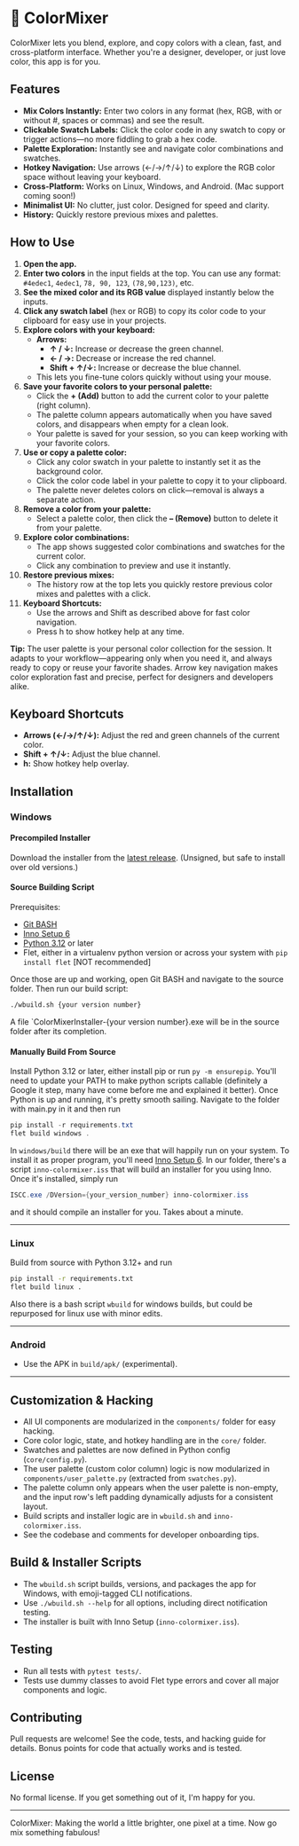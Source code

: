 # 🎨 ColorMixer

ColorMixer lets you blend, explore, and copy colors with a clean, fast, and cross-platform interface. Whether you're a designer, developer, or just love color, this app is for you.

## Features

- **Mix Colors Instantly:** Enter two colors in any format (hex, RGB, with or without #, spaces or commas) and see the result.
- **Clickable Swatch Labels:** Click the color code in any swatch to copy or trigger actions—no more fiddling to grab a hex code.
- **Palette Exploration:** Instantly see and navigate color combinations and swatches.
- **Hotkey Navigation:** Use arrows (←/→/↑/↓) to explore the RGB color space without leaving your keyboard.
- **Cross-Platform:** Works on Linux, Windows, and Android. (Mac support coming soon!)
- **Minimalist UI:** No clutter, just color. Designed for speed and clarity.
- **History:** Quickly restore previous mixes and palettes.

## How to Use

1. **Open the app.**
2. **Enter two colors** in the input fields at the top. You can use any format: `#4edec1`, `4edec1`, `78, 90, 123`, `(78,90,123)`, etc.
3. **See the mixed color and its RGB value** displayed instantly below the inputs.
4. **Click any swatch label** (hex or RGB) to copy its color code to your clipboard for easy use in your projects.
5. **Explore colors with your keyboard:**
   - **Arrows:**
     - **↑ / ↓:** Increase or decrease the green channel.
     - **← / →:** Decrease or increase the red channel.
     - **Shift + ↑/↓:** Increase or decrease the blue channel.
   - This lets you fine-tune colors quickly without using your mouse.
6. **Save your favorite colors to your personal palette:**
   - Click the **+ (Add)** button to add the current color to your palette (right column).
   - The palette column appears automatically when you have saved colors, and disappears when empty for a clean look.
   - Your palette is saved for your session, so you can keep working with your favorite colors.
7. **Use or copy a palette color:**
   - Click any color swatch in your palette to instantly set it as the background color.
   - Click the color code label in your palette to copy it to your clipboard.
   - The palette never deletes colors on click—removal is always a separate action.
8. **Remove a color from your palette:**
   - Select a palette color, then click the **– (Remove)** button to delete it from your palette.
9. **Explore color combinations:**
   - The app shows suggested color combinations and swatches for the current color.
   - Click any combination to preview and use it instantly.
10. **Restore previous mixes:**
    - The history row at the top lets you quickly restore previous color mixes and palettes with a click.
11. **Keyboard Shortcuts:**
    - Use the arrows and Shift as described above for fast color navigation.
    - Press h to show hotkey help at any time.

**Tip:** The user palette is your personal color collection for the session. It adapts to your workflow—appearing only when you need it, and always ready to copy or reuse your favorite shades. Arrow key navigation makes color exploration fast and precise, perfect for designers and developers alike.

## Keyboard Shortcuts

- **Arrows (←/→/↑/↓):** Adjust the red and green channels of the current color.
- **Shift + ↑/↓:** Adjust the blue channel.
- **h:** Show hotkey help overlay.

## Installation

### Windows

#### Precompiled Installer
Download the installer from the [latest release](https://github.com/kviking/colormixer/releases). (Unsigned, but safe to install over old versions.)

#### Source Building Script
Prerequisites:

- [Git BASH](https://git-scm.com/downloads)
- [Inno Setup 6](https://jrsoftware.org/isdl.php)
- [Python 3.12](https://www.python.org/downloads/) or later
- Flet, either in a virtualenv python version or across your system with `pip install flet` [NOT recommended]

Once those are up and working, open Git BASH and navigate to the source folder. Then run our build script:

```bash
./wbuild.sh {your version number}
```

A file `ColorMixerInstaller-{your version number}.exe will be in the source folder after its completion.

#### Manually Build From Source

Install Python 3.12 or later, either install pip or run `py -m ensurepip`. You'll need to update your PATH to make python scripts callable (definitely a Google it step, many have come before me and explained it better). Once Python is up and running, it's pretty smooth sailing. Navigate to the folder with main.py in it and then run

```powershell
pip install -r requirements.txt
flet build windows .
```

In `windows/build` there will be an exe that will happily run on your system. To install it as proper program, you'll need [Inno Setup 6](https://jrsoftware.org/isdl.php). In our folder, there's a script `inno-colormixer.iss` that will build an installer for you using Inno. Once it's installed, simply run

```powershell
ISCC.exe /DVersion={your_version_number} inno-colormixer.iss
```

and it should compile an installer for you. Takes about a minute.

---

### Linux

Build from source with Python 3.12+ and run

```bash
pip install -r requirements.txt
flet build linux .
```

Also there is a bash script `wbuild` for windows builds, but could be repurposed for linux use with minor edits.

---

### Android

- Use the APK in `build/apk/` (experimental).

---

## Customization & Hacking

- All UI components are modularized in the `components/` folder for easy hacking.
- Core color logic, state, and hotkey handling are in the `core/` folder.
- Swatches and palettes are now defined in Python config (`core/config.py`).
- The user palette (custom color column) logic is now modularized in `components/user_palette.py` (extracted from `swatches.py`).
- The palette column only appears when the user palette is non-empty, and the input row's left padding dynamically adjusts for a consistent layout.
- Build scripts and installer logic are in `wbuild.sh` and `inno-colormixer.iss`.
- See the codebase and comments for developer onboarding tips.

## Build & Installer Scripts

- The `wbuild.sh` script builds, versions, and packages the app for Windows, with emoji-tagged CLI notifications.
- Use `./wbuild.sh --help` for all options, including direct notification testing.
- The installer is built with Inno Setup (`inno-colormixer.iss`).

## Testing

- Run all tests with `pytest tests/`.
- Tests use dummy classes to avoid Flet type errors and cover all major components and logic.

## Contributing

Pull requests are welcome! See the code, tests, and hacking guide for details. Bonus points for code that actually works and is tested.

## License

No formal license. If you get something out of it, I'm happy for you.

---

ColorMixer: Making the world a little brighter, one pixel at a time. Now go mix something fabulous!
